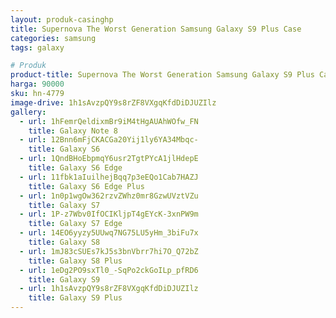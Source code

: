```yaml
---
layout: produk-casinghp
title: Supernova The Worst Generation Samsung Galaxy S9 Plus Case
categories: samsung
tags: galaxy

# Produk
product-title: Supernova The Worst Generation Samsung Galaxy S9 Plus Case
harga: 90000
sku: hn-4779
image-drive: 1h1sAvzpQY9s8rZF8VXgqKfdDiDJUZIlz
gallery:
  - url: 1hFemrQeldixmBr9iM4tHgAUAhWOfw_FN
    title: Galaxy Note 8
  - url: 12Bnn6mFjCKACGa20Yij1ly6YA34Mbqc-
    title: Galaxy S6
  - url: 1QndBHoEbpmqY6usr2TgtPYcA1jlHdepE
    title: Galaxy S6 Edge
  - url: 11fbk1aIuilhejBqq7p3eEQo1Cab7HAZJ
    title: Galaxy S6 Edge Plus
  - url: 1n0p1wgOw362rzvZWhz0mr8GzwUVztVZu
    title: Galaxy S7
  - url: 1P-z7Wbv0IfOCIKljpT4gEYcK-3xnPW9m
    title: Galaxy S7 Edge
  - url: 14EO6yyzy5UUwq7NG75LU5yHm_3biFu7x
    title: Galaxy S8
  - url: 1mJ83cSUEs7kJ5s3bnVbrr7hi7O_Q72bZ
    title: Galaxy S8 Plus
  - url: 1eDg2PO9sxTl0_-SqPo2ckGoILp_pfRD6
    title: Galaxy S9
  - url: 1h1sAvzpQY9s8rZF8VXgqKfdDiDJUZIlz
    title: Galaxy S9 Plus
---
```

